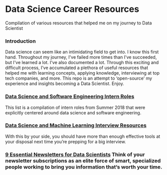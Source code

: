 # Data Science Career Resources
Compilation of various resources that helped me on my journey to Data Scientist

### Introduction
Data science can seem like an intimidating field to get into. I know this first hand. Throughout my journey, I've failed more times than I've succeeded, but I've learned a lot. I've also documented a lot. Through this exciting and difficult process, I’ve accumulated a plethora of useful resources that helped me with learning concepts, applying knowledge, interviewing at top tech companies, and more. This repo is an attempt to ‘open-source’ my experience and insights becoming a Data Scientist. Enjoy.

### [Data Science and Software Engineering Intern Roles](https://github.com/conordewey3/DS-Career-Resources/blob/master/Internship-Roles.md)
This list is a compilation of intern roles from Summer 2018 that were explicitly centered around data science and software engineering.

### [Data Science and Machine Learning Interview Resources](https://github.com/conordewey3/DS-Career-Resources/blob/master/Interview-Resources.md)
With this by your side, you should have more than enough effective tools at your disposal next time you’re prepping for a big interview.

### [9 Essential Newsletters for Data Scientists](https://towardsdatascience.com/9-essential-newsletters-for-data-scientists-e225e4227318) Think of your newsletter subscriptions as an elite force of smart, specialized people working to bring you information that‘s worth your time.
